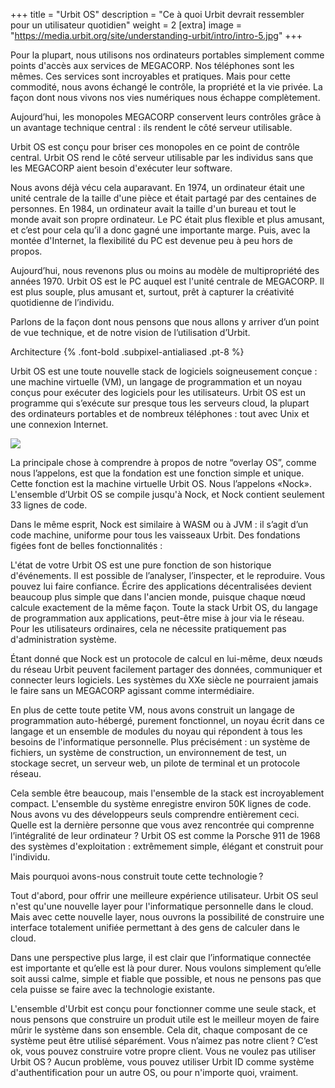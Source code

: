 +++
title = "Urbit OS"
description = "Ce à quoi Urbit devrait ressembler pour un utilisateur quotidien"
weight = 2
[extra]
image = "https://media.urbit.org/site/understanding-urbit/intro/intro-5.jpg"
+++

Pour la plupart, nous utilisons nos ordinateurs portables simplement comme points d'accès aux services de MEGACORP. Nos téléphones sont les mêmes. Ces services sont incroyables et pratiques. Mais pour cette commodité, nous avons échangé le contrôle, la propriété et la vie privée. La façon dont nous vivons nos vies numériques nous échappe complètement.

Aujourd’hui, les monopoles MEGACORP conservent leurs contrôles grâce à un avantage technique central : ils rendent le côté serveur utilisable.

Urbit OS est conçu pour briser ces monopoles en ce point de contrôle central. Urbit OS rend le côté serveur utilisable par les individus sans que les MEGACORP aient besoin d'exécuter leur software.

Nous avons déjà vécu cela auparavant. En 1974, un ordinateur était une unité centrale de la taille d'une pièce et était partagé par des centaines de personnes. En 1984, un ordinateur avait la taille d'un bureau et tout le monde avait son propre ordinateur. Le PC était plus flexible et plus amusant, et c’est pour cela qu’il a donc gagné une importante marge. Puis, avec la montée d'Internet, la flexibilité du PC est devenue peu à peu hors de propos.

Aujourd’hui, nous revenons plus ou moins au modèle de multipropriété des années 1970. Urbit OS est le PC auquel est l'unité centrale de MEGACORP. Il est plus souple, plus amusant et, surtout, prêt à capturer la créativité quotidienne de l’individu.

Parlons de la façon dont nous pensons que nous allons y arriver d’un point de vue technique, et de notre vision de l’utilisation d’Urbit.

Architecture {% .font-bold .subpixel-antialiased .pt-8 %}

Urbit OS est une toute nouvelle stack de logiciels soigneusement conçue : une machine virtuelle (VM), un langage de programmation et un noyau conçus pour exécuter des logiciels pour les utilisateurs. Urbit OS est un programme qui s’exécute sur presque tous les serveurs cloud, la plupart des ordinateurs portables et de nombreux téléphones : tout avec Unix et une connexion Internet.

![](https://media.urbit.org/site/overview/overview-os.png)

La principale chose à comprendre à propos de notre “overlay OS”, comme nous l’appelons, est que la fondation est une fonction simple et unique. Cette fonction est la machine virtuelle Urbit OS. Nous l’appelons «Nock». L'ensemble d’Urbit OS se compile jusqu'à Nock, et Nock contient seulement 33 lignes de code.

Dans le même esprit, Nock est similaire à WASM ou à JVM : il s’agit d’un code machine, uniforme pour tous les vaisseaux Urbit. Des fondations figées font de belles fonctionnalités :

L'état de votre Urbit OS est une pure fonction de son historique d'événements. Il est possible de l’analyser, l’inspecter, et le reproduire. Vous pouvez lui faire confiance. Écrire des applications décentralisées devient beaucoup plus simple que dans l'ancien monde, puisque chaque nœud calcule exactement de la même façon. Toute la stack Urbit OS, du langage de programmation aux applications, peut-être mise à jour via le réseau. Pour les utilisateurs ordinaires, cela ne nécessite pratiquement pas d'administration système.

Étant donné que Nock est un protocole de calcul en lui-même, deux nœuds du réseau Urbit peuvent facilement partager des données, communiquer et connecter leurs logiciels. Les systèmes du XXe siècle ne pourraient jamais le faire sans un MEGACORP agissant comme intermédiaire.

En plus de cette toute petite VM, nous avons construit un langage de programmation auto-hébergé, purement fonctionnel, un noyau écrit dans ce langage et un ensemble de modules du noyau qui répondent à tous les besoins de l'informatique personnelle. Plus précisément : un système de fichiers, un système de construction, un environnement de test, un stockage secret, un serveur web, un pilote de terminal et un protocole réseau.

Cela semble être beaucoup, mais l'ensemble de la stack est incroyablement compact. L'ensemble du système enregistre environ 50K lignes de code. Nous avons vu des développeurs seuls comprendre entièrement ceci. Quelle est la dernière personne que vous avez rencontrée qui comprenne l’intégralité de leur ordinateur ? Urbit OS est comme la Porsche 911 de 1968 des systèmes d'exploitation : extrêmement simple, élégant et construit pour l'individu.

Mais pourquoi avons-nous construit toute cette technologie ?

Tout d'abord, pour offrir une meilleure expérience utilisateur. Urbit OS seul n'est qu'une nouvelle layer pour l'informatique personnelle dans le cloud. Mais avec cette nouvelle layer, nous ouvrons la possibilité de construire une interface totalement unifiée permettant à des gens de calculer dans le cloud.

Dans une perspective plus large, il est clair que l’informatique connectée est importante et qu’elle est là pour durer. Nous voulons simplement qu’elle soit aussi calme, simple et fiable que possible, et nous ne pensons pas que cela puisse se faire avec la technologie existante.

L'ensemble d'Urbit est conçu pour fonctionner comme une seule stack, et nous pensons que construire un produit utile est le meilleur moyen de faire mûrir le système dans son ensemble. Cela dit, chaque composant de ce système peut être utilisé séparément. Vous n’aimez pas notre client ? C’est ok, vous pouvez construire votre propre client. Vous ne voulez pas utiliser Urbit OS ? Aucun problème, vous pouvez utiliser Urbit ID comme système d'authentification pour un autre OS, ou pour n'importe quoi, vraiment.
